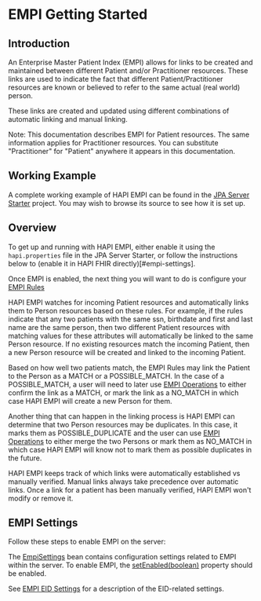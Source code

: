 # EMPI Getting Started

## Introduction

An Enterprise Master Patient Index (EMPI) allows for links to be created and maintained between different Patient and/or Practitioner resources. These links are used to indicate the fact that different Patient/Practitioner resources are known or believed to refer to the same actual (real world) person.

These links are created and updated using different combinations of automatic linking and manual linking.

Note: This documentation describes EMPI for Patient resources. The same information applies for Practitioner resources.  You can substitute "Practitioner" for "Patient" anywhere it appears in this documentation.

## Working Example

A complete working example of HAPI EMPI can be found in the [JPA Server Starter](/hapi-fhir/docs/server_jpa/get_started.html) project. You may wish to browse its source to see how it is set up.

## Overview

To get up and running with HAPI EMPI, either enable it using the `hapi.properties` file in the JPA Server Starter, or follow the instructions below to (enable it in HAPI FHIR directly)[#empi-settings].  

Once EMPI is enabled, the next thing you will want to do is configure your [EMPI Rules](/hapi-fhir/docs/server_jpa_empi/empi_rules.html)

HAPI EMPI watches for incoming Patient resources and automatically links them to Person resources based on these rules.  For example, if the rules indicate that any two patients with the same ssn, birthdate and first and last name are the same person, then two different Patient resources with matching values for these attributes will automatically be linked to the same Person resource.  If no existing resources match the incoming Patient, then a new Person resource will be created and linked to the incoming Patient.

Based on how well two patients match, the EMPI Rules may link the Patient to the Person as a MATCH or a POSSIBLE_MATCH.  In the case of a POSSIBLE_MATCH, a user will need to later use [EMPI Operations](/hapi-fhir/docs/server_jpa_empi/empi_operations.html) to either confirm the link as a MATCH, or mark the link as a NO_MATCH in which case HAPI EMPI will create a new Person for them.

Another thing that can happen in the linking process is HAPI EMPI can determine that two Person resources may be duplicates.  In this case, it marks them as POSSIBLE_DUPLICATE and the user can use [EMPI Operations](/hapi-fhir/docs/server_jpa_empi/empi_operations.html) to either merge the two Persons or mark them as NO_MATCH in which case HAPI EMPI will know not to mark them as possible duplicates in the future.

HAPI EMPI keeps track of which links were automatically established vs manually verified.  Manual links always take precedence over automatic links.  Once a link for a patient has been manually verified, HAPI EMPI won't modify or remove it.

## EMPI Settings

Follow these steps to enable EMPI on the server:

The [EmpiSettings](/hapi-fhir/apidocs/hapi-fhir-server-mdm/ca/uhn/fhir/empi/rules/config/EmpiSettings.html) bean contains configuration settings related to EMPI within the server. To enable EMPI, the [setEnabled(boolean)](/hapi-fhir/apidocs/hapi-fhir-server-mdm/ca/uhn/fhir/empi/rules/config/EmpiSettings.html#setEnabled(boolean)) property should be enabled.

See [EMPI EID Settings](/hapi-fhir/docs/server_jpa_empi/empi_eid.html#empi-eid-settings) for a description of the EID-related settings.
